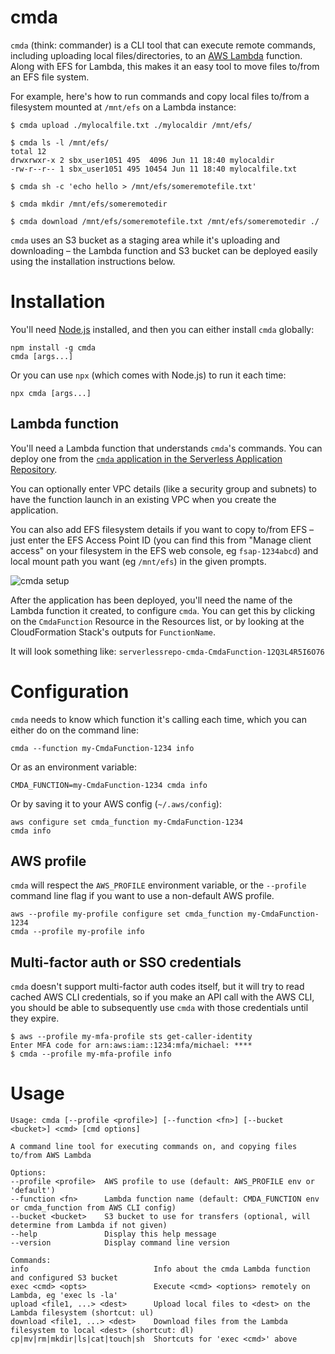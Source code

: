 # cmda

`cmda` (think: commander) is a CLI tool that can execute remote commands, including uploading local files/directories,
to an [AWS Lambda](https://aws.amazon.com/lambda/) function. Along with EFS for Lambda, this makes it an easy tool to move files to/from an EFS file system.

For example, here's how to run commands and copy local files to/from a filesystem mounted at `/mnt/efs` on a Lambda instance:

```console
$ cmda upload ./mylocalfile.txt ./mylocaldir /mnt/efs/

$ cmda ls -l /mnt/efs/
total 12
drwxrwxr-x 2 sbx_user1051 495  4096 Jun 11 18:40 mylocaldir
-rw-r--r-- 1 sbx_user1051 495 10454 Jun 11 18:40 mylocalfile.txt

$ cmda sh -c 'echo hello > /mnt/efs/someremotefile.txt'

$ cmda mkdir /mnt/efs/someremotedir

$ cmda download /mnt/efs/someremotefile.txt /mnt/efs/someremotedir ./
```

`cmda` uses an S3 bucket as a staging area while it's uploading and downloading – the Lambda function and S3 bucket can be deployed easily using the installation instructions below.

# Installation

You'll need [Node.js](https://nodejs.org/en/download/) installed, and then you can either install `cmda` globally:

```console
npm install -g cmda
cmda [args...]
```

Or you can use `npx` (which comes with Node.js) to run it each time:

```console
npx cmda [args...]
```

## Lambda function

You'll need a Lambda function that understands `cmda`'s commands. You can deploy one from the
[`cmda` application in the Serverless Application Repository](https://serverlessrepo.aws.amazon.com/applications/arn:aws:serverlessrepo:us-east-1:553035198032:applications~cmda).

You can optionally enter VPC details (like a security group and subnets) to have the function launch in an existing VPC when you create the application.

You can also add EFS filesystem details if you want to copy to/from EFS – just enter the EFS Access Point ID
(you can find this from "Manage client access" on your filesystem in the EFS web console, eg `fsap-1234abcd`) and
local mount path you want (eg `/mnt/efs`) in the given prompts.

![cmda setup](https://lambci.s3.amazonaws.com/assets/cmda_sar_config.png)

After the application has been deployed, you'll need the name of the Lambda function it created, to configure `cmda`.
You can get this by clicking on the `CmdaFunction` Resource in the Resources list, or by looking at the CloudFormation Stack's outputs for `FunctionName`.

It will look something like: `serverlessrepo-cmda-CmdaFunction-12Q3L4R5I6O76`

# Configuration

`cmda` needs to know which function it's calling each time, which you can either do on the command line:

```console
cmda --function my-CmdaFunction-1234 info
```

Or as an environment variable:

```console
CMDA_FUNCTION=my-CmdaFunction-1234 cmda info
```

Or by saving it to your AWS config (`~/.aws/config`):

```console
aws configure set cmda_function my-CmdaFunction-1234
cmda info
```

## AWS profile

`cmda` will respect the `AWS_PROFILE` environment variable, or the `--profile` command line flag
if you want to use a non-default AWS profile.

```console
aws --profile my-profile configure set cmda_function my-CmdaFunction-1234
cmda --profile my-profile info
```

## Multi-factor auth or SSO credentials

`cmda` doesn't support multi-factor auth codes itself, but it will try to read cached AWS CLI credentials,
so if you make an API call with the AWS CLI, you should be able to subsequently use `cmda` with those credentials until they expire.

```console
$ aws --profile my-mfa-profile sts get-caller-identity
Enter MFA code for arn:aws:iam::1234:mfa/michael: ****
$ cmda --profile my-mfa-profile info
```

# Usage

```console
Usage: cmda [--profile <profile>] [--function <fn>] [--bucket <bucket>] <cmd> [cmd options]

A command line tool for executing commands on, and copying files to/from AWS Lambda

Options:
--profile <profile>  AWS profile to use (default: AWS_PROFILE env or 'default')
--function <fn>      Lambda function name (default: CMDA_FUNCTION env or cmda_function from AWS CLI config)
--bucket <bucket>    S3 bucket to use for transfers (optional, will determine from Lambda if not given)
--help               Display this help message
--version            Display command line version

Commands:
info                            Info about the cmda Lambda function and configured S3 bucket
exec <cmd> <opts>               Execute <cmd> <options> remotely on Lambda, eg 'exec ls -la'
upload <file1, ...> <dest>      Upload local files to <dest> on the Lambda filesystem (shortcut: ul)
download <file1, ...> <dest>    Download files from the Lambda filesystem to local <dest> (shortcut: dl)
cp|mv|rm|mkdir|ls|cat|touch|sh  Shortcuts for 'exec <cmd>' above
```
